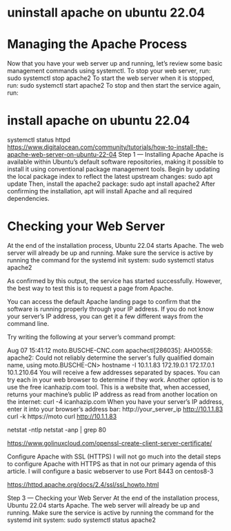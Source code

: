 # uninstall apache on ubuntu 22.04

# Managing the Apache Process
Now that you have your web server up and running, let’s review some basic management commands using systemctl.
To stop your web server, run:
sudo systemctl stop apache2
To start the web server when it is stopped, run:
sudo systemctl start apache2
To stop and then start the service again, run:


# install apache on ubuntu 22.04
systemctl status httpd
https://www.digitalocean.com/community/tutorials/how-to-install-the-apache-web-server-on-ubuntu-22-04
Step 1 — Installing Apache
Apache is available within Ubuntu’s default software repositories, making it possible to install it using conventional package management tools.
Begin by updating the local package index to reflect the latest upstream changes:
sudo apt update
Then, install the apache2 package:
sudo apt install apache2
After confirming the installation, apt will install Apache and all required dependencies.

# Checking your Web Server
At the end of the installation process, Ubuntu 22.04 starts Apache. The web server will already be up and running.
Make sure the service is active by running the command for the systemd init system:
sudo systemctl status apache2

As confirmed by this output, the service has started successfully. However, the best way to test this is to request a page from Apache.

You can access the default Apache landing page to confirm that the software is running properly through your IP address. If you do not know your server’s IP address, you can get it a few different ways from the command line.

Try writing the following at your server’s command prompt:

Aug 07 15:41:12 moto.BUSCHE-CNC.com apachectl[286035]: AH00558: apache2: Could not reliably determine the server's fully qualified domain name, using moto.BUSCHE-CN>
hostname -I
10.1.1.83 172.19.0.1 172.17.0.1 10.1.210.64 
You will receive a few addresses separated by spaces. You can try each in your web browser to determine if they work.
Another option is to use the free icanhazip.com tool. This is a website that, when accessed, returns your machine’s public IP address as read from another location on the internet:
curl -4 icanhazip.com
When you have your server’s IP address, enter it into your browser’s address bar:
http://your_server_ip
http://10.1.1.83
curl -k https://moto
curl http://10.1.1.83

netstat -ntlp
netstat -anp | grep 80

https://www.golinuxcloud.com/openssl-create-client-server-certificate/

Configure Apache with SSL (HTTPS)
I will not go much into the detail steps to configure Apache with HTTPS as that in not our primary agenda of this article. I will configure a basic webserver to use Port 8443 on centos8-3

 https://httpd.apache.org/docs/2.4/ssl/ssl_howto.html

 Step 3 — Checking your Web Server
At the end of the installation process, Ubuntu 22.04 starts Apache. The web server will already be up and running.
Make sure the service is active by running the command for the systemd init system:
sudo systemctl status apache2